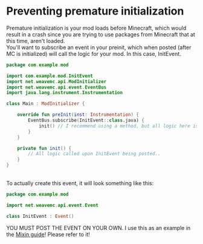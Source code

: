 # Preventing premature initialization
Premature initialization is your mod loads before Minecraft, which would result in a crash since you are trying to use packages from Minecraft that at this time, aren't loaded. <br >
You'll want to subscribe an event in your preinit, which when posted (after MC is initialized) will call the logic for your mod. In this case, InitEvent.

```kotlin
package com.example.mod

import com.example.mod.InitEvent
import net.weavemc.api.ModInitializer
import net.weavemc.api.event.EventBus
import java.lang.instrument.Instrumentation

class Main : ModInitializer {

    override fun preInit(inst: Instrumentation) {
        EventBus.subscribe(InitEvent::class.java) {
            init() // I recommend using a method, but all logic here is called upon InitEvent being posted.
        }
    }

    private fun init() {
        // All logic called upon InitEvent being posted..
    }
}
```

<br >
To actually create this event, it will look something like this:

```kotlin
package com.example.mod

import net.weavemc.api.event.Event

class InitEvent : Event()
```

YOU MUST POST THE EVENT ON YOUR OWN. I use this as an example in the [Mixin guide](https://github.com/astraltweaks/WeaveDevDocs/new/main/docs/general/Mixins.md)! Please refer to it!

